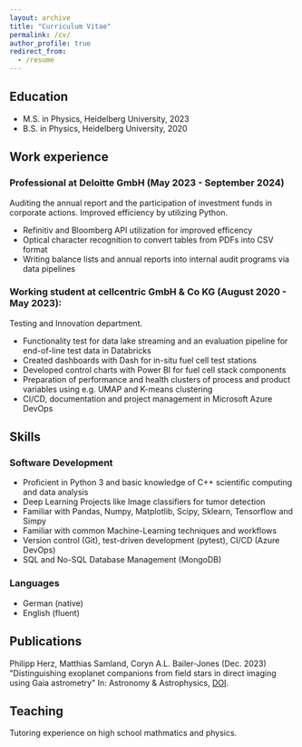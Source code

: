 ```yaml
---
layout: archive
title: "Curriculum Vitae"
permalink: /cv/
author_profile: true
redirect_from:
  - /resume
---
```


## Education
* M.S. in Physics, Heidelberg University, 2023
* B.S. in Physics, Heidelberg University, 2020

## Work experience
### Professional at Deloitte GmbH (May 2023 - September 2024)

Auditing the annual report and the participation of investment funds in corporate actions. Improved efficiency by utilizing Python.
  * Refinitiv and Bloomberg API utilization for improved efficency
  * Optical character recognition to convert tables from PDFs into CSV format
  * Writing balance lists and annual reports into internal audit programs via data pipelines

### Working student at cellcentric GmbH & Co KG (August 2020 - May 2023):

Testing and Innovation department.
* Functionality test for data lake streaming and an evaluation pipeline for end-of-line test data in
Databricks
* Created dashboards with Dash for in-situ fuel cell test stations
* Developed control charts with Power BI for fuel cell stack components
* Preparation of performance and health clusters of process and product variables using e.g.
UMAP and K-means clustering
* CI/CD, documentation and project management in Microsoft Azure DevOps

  
## Skills

### Software Development
* Proficient in Python 3 and basic knowledge of C++ scientific computing and data analysis
* Deep Learning Projects like Image classifiers for tumor detection
* Familiar with Pandas, Numpy, Matplotlib, Scipy, Sklearn, Tensorflow and Simpy
* Familiar with common Machine-Learning techniques and workflows
* Version control (Git), test-driven development (pytest), CI/CD (Azure DevOps)
* SQL and No-SQL Database Management (MongoDB)

### Languages
* German (native)
* English (fluent)

## Publications
Philipp Herz, Matthias Samland, Coryn A.L. Bailer-Jones (Dec. 2023) "Distinguishing exoplanet companions from field stars in direct imaging using Gaia astrometry" In: Astronomy & Astrophysics, [DOI](https://doi.org/10.1051/0004-6361/202348496).
  
## Teaching
Tutoring experience on high school mathmatics and physics.
